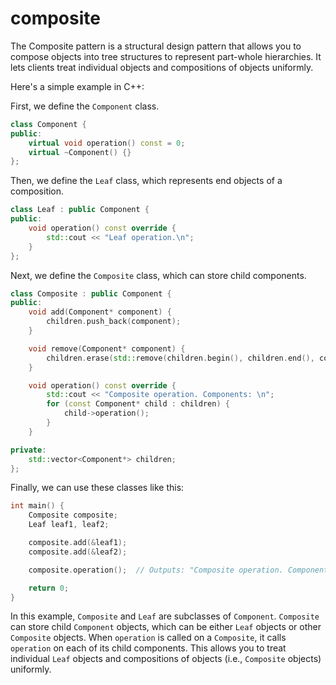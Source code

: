 # composite

The Composite pattern is a structural design pattern that allows you to compose objects into tree structures to represent part-whole hierarchies. It lets clients treat individual objects and compositions of objects uniformly.

Here's a simple example in C++:

First, we define the `Component` class.

```cpp
class Component {
public:
    virtual void operation() const = 0;
    virtual ~Component() {}
};
```

Then, we define the `Leaf` class, which represents end objects of a composition.

```cpp
class Leaf : public Component {
public:
    void operation() const override {
        std::cout << "Leaf operation.\n";
    }
};
```

Next, we define the `Composite` class, which can store child components.

```cpp
class Composite : public Component {
public:
    void add(Component* component) {
        children.push_back(component);
    }

    void remove(Component* component) {
        children.erase(std::remove(children.begin(), children.end(), component), children.end());
    }

    void operation() const override {
        std::cout << "Composite operation. Components: \n";
        for (const Component* child : children) {
            child->operation();
        }
    }

private:
    std::vector<Component*> children;
};
```

Finally, we can use these classes like this:

```cpp
int main() {
    Composite composite;
    Leaf leaf1, leaf2;

    composite.add(&leaf1);
    composite.add(&leaf2);

    composite.operation();  // Outputs: "Composite operation. Components: Leaf operation. Leaf operation."

    return 0;
}
```

In this example, `Composite` and `Leaf` are subclasses of `Component`. `Composite` can store child `Component` objects, which can be either `Leaf` objects or other `Composite` objects. When `operation` is called on a `Composite`, it calls `operation` on each of its child components. This allows you to treat individual `Leaf` objects and compositions of objects (i.e., `Composite` objects) uniformly.